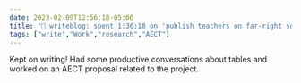 ---date: 2023-02-09T12:56:18-05:00title: "📝 writeblog: spent 1:36:18 on 'publish teachers on far-right social media study'"tags: ["write","Work","research","AECT"]---Kept on writing! Had some productive conversations about tables and worked on an AECT proposal related to the project.